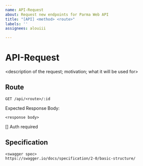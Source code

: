 ```yaml
---
name: API-Request
about: Request new endpoints for Parma Web API
title: "[API] <method> <route>"
labels: ''
assignees: alouiii

---
```


# API-Request
<description of the request; motivation; what it will be used for>

## Route
`GET /api/<route>/:id`

Expected Response Body:
```
<response body>
```

[] Auth required

## Specification
```
<swagger spec>
https://swagger.io/docs/specification/2-0/basic-structure/
```
